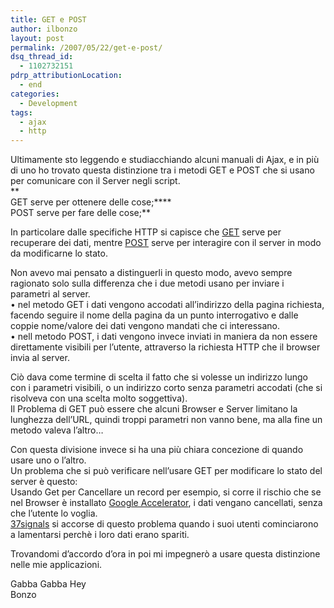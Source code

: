 ```yaml
---
title: GET e POST
author: ilbonzo
layout: post
permalink: /2007/05/22/get-e-post/
dsq_thread_id:
  - 1102732151
pdrp_attributionLocation:
  - end
categories:
  - Development
tags:
  - ajax
  - http
---
```

Ultimamente sto leggendo e studiacchiando alcuni manuali di Ajax, e in più di uno ho trovato questa distinzione tra i metodi GET e POST che si usano per comunicare con il Server negli script.  
**  
GET serve per ottenere delle cose;****  
POST serve per fare delle cose;**

In particolare dalle specifiche HTTP si capisce che [GET][1] serve per recuperare dei dati, mentre [POST][2] serve per interagire con il server in modo da modificarne lo stato.

Non avevo mai pensato a distinguerli in questo modo, avevo sempre ragionato solo sulla differenza che i due metodi usano per inviare i parametri al server.  
• nel metodo GET i dati vengono accodati all&#8217;indirizzo della pagina richiesta, facendo seguire il nome della pagina da un punto interrogativo e dalle coppie nome/valore dei dati vengono mandati che ci interessano.  
• nell metodo POST, i dati vengono invece inviati in maniera da non essere direttamente visibili per l&#8217;utente, attraverso la richiesta HTTP che il browser invia al server.

Ciò dava come termine di scelta il fatto che si volesse un indirizzo lungo con i parametri visibili, o un indirizzo corto senza parametri accodati (che si risolveva con una scelta molto soggettiva).  
Il Problema di GET può essere che alcuni Browser e Server limitano la lunghezza dell&#8217;URL, quindi troppi parametri non vanno bene, ma alla fine un metodo valeva l&#8217;altro&#8230;

Con questa divisione invece si ha una più chiara concezione di quando usare uno o l&#8217;altro.  
Un problema che si può verificare nell&#8217;usare GET per modificare lo stato del server è questo:  
Usando Get per Cancellare un record per esempio, si corre il rischio che se nel Browser è installato [Google Accelerator][3], i dati vengano cancellati, senza che l&#8217;utente lo voglia.  
[37signals][4] si accorse di questo problema quando i suoi utenti cominciarono a lamentarsi perchè i loro dati erano spariti.

Trovandomi d&#8217;accordo d&#8217;ora in poi mi impegnerò a usare questa distinzione nelle mie applicazioni.

Gabba Gabba Hey  
Bonzo

<div class='kindleWidget kindleLight' >
  
</div>



 [1]: http://www.w3.org/Protocols/rfc2616/rfc2616-sec9.html#sec9.3
 [2]: http://www.w3.org/Protocols/rfc2616/rfc2616-sec9.html#sec9.5
 [3]: http://webaccelerator.google.com/
 [4]: http://www.masternewmedia.org/it/2005/05/09/google_web_accelerator_tutti_i.htm